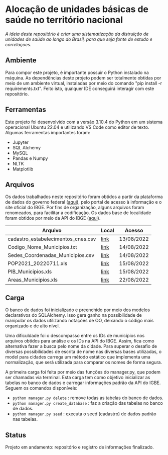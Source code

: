 # Alocação de unidades básicas de saúde no território nacional
*A ideia deste repositório é criar uma sistematização da distruição de unidades de saúde ao longo do Brasil, para que seja fonte de estudo e correlaçoes.*

## Ambiente
Para compor este projeto, é importante possuir o Python instalado na máquina. As dependências deste projeto podem ser totalmente obtidas por meio de um ambiente virtual, instaladas por meio do comando "pip install -r requirements.txt". Feito isto, qualquer IDE conseguirá interagir com este repositório.

## Ferramentas
Este projeto foi desenvolvido com a versão 3.10.4 do Python em um sistema operacional Ubuntu 22.04 e utilizando VS Code como editor de texto. Algumas ferramentas importantes foram:

- Jupyter
- SQL Alchemy
- MySQL
- Pandas e Numpy
- NLTK
- Matplotlib

## Arquivos
Os dados trabalhados neste repositório foram obtidos a partir da plataforma de dados do governo federal ([aqui](https://dados.gov.br/)), pelo portal de acesso à informação e o site oficial do IBGE. Por fins de organização, alguns arquivos foram renomeados, para facilitar a codificação. Os dados base de localidade foram obtidos por meio da API do IBGE ([aqui](https://servicodados.ibge.gov.br/api/docs/localidades)).

|Arquivo|Local|Acesso|
|---|---|---|
|cadastro_estabelecimentos_cnes.csv|[link](https://dados.gov.br/dataset/unidades-basicas-de-saude-ubs)|13/08/2022|
|Codigo_Nome_Municipios.txt|[link](http://www.consultaesic.cgu.gov.br/busca/dados/Lists/Pedido/Item/displayifs.aspx?List=0c839f31%2D47d7%2D4485%2Dab65%2Dab0cee9cf8fe&ID=1012693&Web=88cc5f44%2D8cfe%2D4964%2D8ff4%2D376b5ebb3bef)|14/08/2022|
|Sedes_Coordenadas_Municipios.csv|[link](http://www.consultaesic.cgu.gov.br/busca/dados/Lists/Pedido/Item/displayifs.aspx?List=0c839f31%2D47d7%2D4485%2Dab65%2Dab0cee9cf8fe&ID=1012693&Web=88cc5f44%2D8cfe%2D4964%2D8ff4%2D376b5ebb3bef)|14/08/2022|
|POP2021_20220711.xls|[link](https://www.ibge.gov.br/estatisticas/sociais/populacao/9103-estimativas-de-populacao.html?=&t=resultados)|15/08/2022|
|PIB_Municipios.xls|[link](https://www.ibge.gov.br/estatisticas/economicas/contas-nacionais/9088-produto-interno-bruto-dos-municipios.html?=&t=downloads)|15/08/2022|
|Areas_Municipios.xls|[link](https://www.ibge.gov.br/geociencias/organizacao-do-territorio/estrutura-territorial/15761-areas-dos-municipios.html?=&t=acesso-ao-produto)|22/08/2022|

## Carga
O banco de dados foi inicializado e preenchido por meio dos modelos declarativos do SQLAlchemy. Isso gera ganho na possibilidade de manipular os dados utilizando notações de OO, deixando o código mais organizado e de alto nível.

Uma dificuldade foi o descompasso entre os IDs de municípios nos arquivos obtidos para análise e os IDs na API do IBGE. Assim, fica como alternativa fazer a busca pelo nome da cidade. Para superar o desafio de diversas possibilidades de escrita de nome nas diversas bases utilizadas, o model para cidades carrega um método estático que implementa uma normalização, que será utilizada para comparar os nomes de forma segura.

A primeira carga foi feita por meio das funções do manager.py, que podem ser chamadas via terminal. Esta carga tem como objetivo inicializar as tabelas no banco de dados e carregar informações padrão da API do IGBE. Seguem os comandos disponíveis:

- `python manager.py delete` : remove todas as tabelas do banco de dados.
- `python manager.py create_database` : faz a criação das tabelas no banco de dados.
- `python manager.py seed` : executa o seed (cadastro) de dados padrão nas tabelas.

## Status
Projeto em andamento: repositório e registro de informações finalizado.
